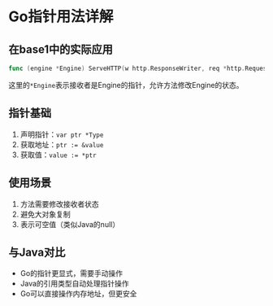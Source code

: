 # Go指针用法详解

## 在base1中的实际应用
```go
func (engine *Engine) ServeHTTP(w http.ResponseWriter, req *http.Request)
```
这里的`*Engine`表示接收者是Engine的指针，允许方法修改Engine的状态。

## 指针基础
1. 声明指针：`var ptr *Type`
2. 获取地址：`ptr := &value`
3. 获取值：`value := *ptr`

## 使用场景
1. 方法需要修改接收者状态
2. 避免大对象复制
3. 表示可空值（类似Java的null）

## 与Java对比
- Go的指针更显式，需要手动操作
- Java的引用类型自动处理指针操作
- Go可以直接操作内存地址，但更安全